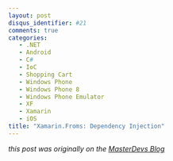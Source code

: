 ```yaml
---
layout: post
disqus_identifier: #21
comments: true
categories:
   - .NET
   - Android
   - C#
   - IoC
   - Shopping Cart
   - Windows Phone
   - Windows Phone 8
   - Windows Phone Emulator
   - XF
   - Xamarin
   - iOS
title: "Xamarin.Froms: Dependency Injection"
---
```


_this post was originally on the [MasterDevs Blog](http://blog.masterdevs.com/xf-day-5/)_
